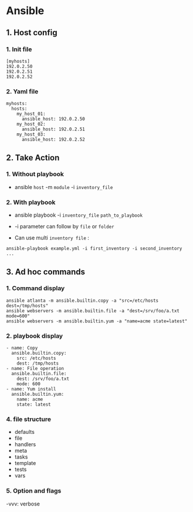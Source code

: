 # Ansible
## 1. Host config
### 1. Init file
```
[myhosts]
192.0.2.50
192.0.2.51
192.0.2.52
```
### 2. Yaml file
```
myhosts:
  hosts:
    my_host_01:
      ansible_host: 192.0.2.50
    my_host_02:
      ansible_host: 192.0.2.51
    my_host_03:
      ansible_host: 192.0.2.52
```
## 2. Take Action
### 1. Without playbook
* ansible `host` -m `module` -i `inventory_file`
### 2. With playbook
* ansible playbook -i `inventory_file` `path_to_playbook`

* -i parameter can follow by `file` or `folder`
* Can use multi `inventory file` :
```
ansible-playbook example.yml -i first_inventory -i second_inventory ...
```
## 3. Ad hoc commands
### 1. Command display
```
ansible atlanta -m ansible.builtin.copy -a "src=/etc/hosts dest=/tmp/hosts"
ansible webservers -m ansible.builtin.file -a "dest=/srv/foo/a.txt mode=600"
ansible webservers -m ansible.builtin.yum -a "name=acme state=latest"
```
### 2. playbook display
```
- name: Copy
  ansible.builtin.copy:
    src: /etc/hosts
    dest: /tmp/hosts
- name: File operation
  ansible.builtin.file:
    dest: /srv/foo/a.txt
    mode: 600
- name: Yum install
  ansible.builtin.yum:
    name: acme
    state: latest
```
### 4. file structure
* defaults
* file
* handlers
* meta
* tasks
* template
* tests
* vars
### 5. Option and flags
-vvv: verbose
